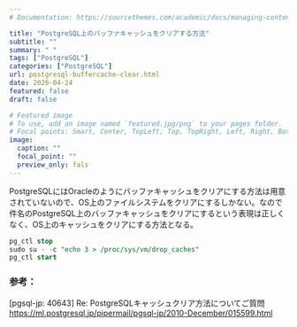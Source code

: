 ```yaml
---
# Documentation: https://sourcethemes.com/academic/docs/managing-content/

title: "PostgreSQL上のバッファキャッシュをクリアする方法"
subtitle: ""
summary: " "
tags: ["PostgreSQL"]
categories: ["PostgreSQL"]
url: postgresql-buffercache-clear.html
date: 2020-04-24
featured: false
draft: false

# Featured image
# To use, add an image named `featured.jpg/png` to your pages folder.
# Focal points: Smart, Center, TopLeft, Top, TopRight, Left, Right, BottomLeft, Bottom, BottomRight.
image:
  caption: ""
  focal_point: ""
  preview_only: fals
---
```




PostgreSQLにはOracleのようにバッファキャッシュをクリアにする方法は用意されていないので、OS上のファイルシステムをクリアにするしかない。なので件名のPostgreSQL上のバッファキャッシュをクリアにするという表現は正しくなく、OS上のキャッシュをクリアにする方法となる。

```sql
pg_ctl stop
sudo su - -c "echo 3 > /proc/sys/vm/drop_caches"
pg_ctl start
```

### 参考：

[pgsql-jp: 40643] Re: PostgreSQLキャッシュクリア方法についてご質問 https://ml.postgresql.jp/pipermail/pgsql-jp/2010-December/015599.html